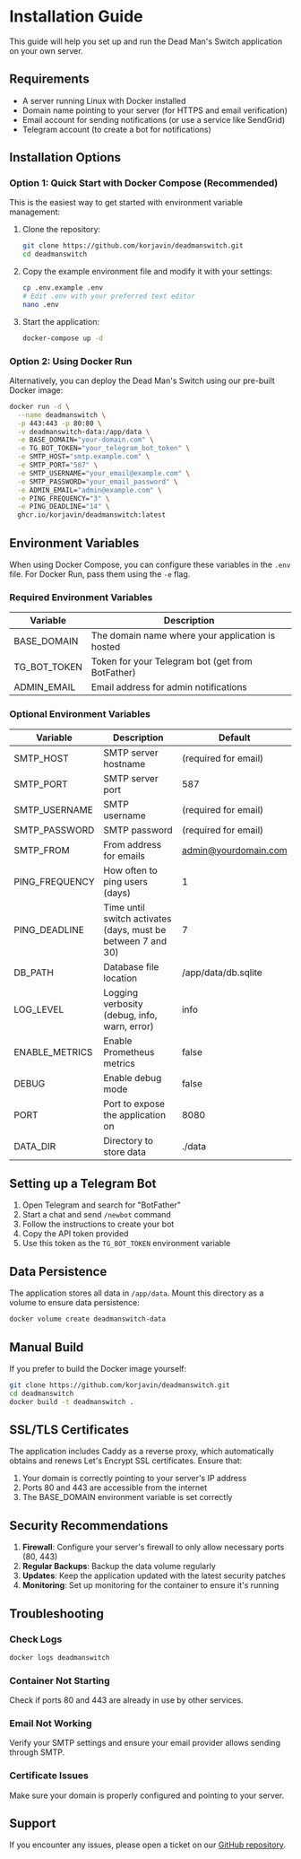 # Installation Guide

This guide will help you set up and run the Dead Man's Switch application on your own server.

## Requirements

- A server running Linux with Docker installed
- Domain name pointing to your server (for HTTPS and email verification)
- Email account for sending notifications (or use a service like SendGrid)
- Telegram account (to create a bot for notifications)

## Installation Options

### Option 1: Quick Start with Docker Compose (Recommended)

This is the easiest way to get started with environment variable management:

1. Clone the repository:
   ```bash
   git clone https://github.com/korjavin/deadmanswitch.git
   cd deadmanswitch
   ```

2. Copy the example environment file and modify it with your settings:
   ```bash
   cp .env.example .env
   # Edit .env with your preferred text editor
   nano .env
   ```

3. Start the application:
   ```bash
   docker-compose up -d
   ```

### Option 2: Using Docker Run

Alternatively, you can deploy the Dead Man's Switch using our pre-built Docker image:

```bash
docker run -d \
  --name deadmanswitch \
  -p 443:443 -p 80:80 \
  -v deadmanswitch-data:/app/data \
  -e BASE_DOMAIN="your-domain.com" \
  -e TG_BOT_TOKEN="your_telegram_bot_token" \
  -e SMTP_HOST="smtp.example.com" \
  -e SMTP_PORT="587" \
  -e SMTP_USERNAME="your_email@example.com" \
  -e SMTP_PASSWORD="your_email_password" \
  -e ADMIN_EMAIL="admin@example.com" \
  -e PING_FREQUENCY="3" \
  -e PING_DEADLINE="14" \
  ghcr.io/korjavin/deadmanswitch:latest
```

## Environment Variables

When using Docker Compose, you can configure these variables in the `.env` file. For Docker Run, pass them using the `-e` flag.

### Required Environment Variables

| Variable | Description |
|----------|-------------|
| BASE_DOMAIN | The domain name where your application is hosted |
| TG_BOT_TOKEN | Token for your Telegram bot (get from BotFather) |
| ADMIN_EMAIL | Email address for admin notifications |

### Optional Environment Variables

| Variable | Description | Default |
|----------|-------------|---------|
| SMTP_HOST | SMTP server hostname | (required for email) |
| SMTP_PORT | SMTP server port | 587 |
| SMTP_USERNAME | SMTP username | (required for email) |
| SMTP_PASSWORD | SMTP password | (required for email) |
| SMTP_FROM | From address for emails | admin@yourdomain.com |
| PING_FREQUENCY | How often to ping users (days) | 1 |
| PING_DEADLINE | Time until switch activates (days, must be between 7 and 30) | 7 |
| DB_PATH | Database file location | /app/data/db.sqlite |
| LOG_LEVEL | Logging verbosity (debug, info, warn, error) | info |
| ENABLE_METRICS | Enable Prometheus metrics | false |
| DEBUG | Enable debug mode | false |
| PORT | Port to expose the application on | 8080 |
| DATA_DIR | Directory to store data | ./data |

## Setting up a Telegram Bot

1. Open Telegram and search for "BotFather"
2. Start a chat and send `/newbot` command
3. Follow the instructions to create your bot
4. Copy the API token provided
5. Use this token as the `TG_BOT_TOKEN` environment variable

## Data Persistence

The application stores all data in `/app/data`. Mount this directory as a volume to ensure data persistence:

```bash
docker volume create deadmanswitch-data
```

## Manual Build

If you prefer to build the Docker image yourself:

```bash
git clone https://github.com/korjavin/deadmanswitch.git
cd deadmanswitch
docker build -t deadmanswitch .
```

## SSL/TLS Certificates

The application includes Caddy as a reverse proxy, which automatically obtains and renews Let's Encrypt SSL certificates. Ensure that:

1. Your domain is correctly pointing to your server's IP address
2. Ports 80 and 443 are accessible from the internet
3. The BASE_DOMAIN environment variable is set correctly

## Security Recommendations

1. **Firewall**: Configure your server's firewall to only allow necessary ports (80, 443)
2. **Regular Backups**: Backup the data volume regularly
3. **Updates**: Keep the application updated with the latest security patches
4. **Monitoring**: Set up monitoring for the container to ensure it's running

## Troubleshooting

### Check Logs

```bash
docker logs deadmanswitch
```

### Container Not Starting

Check if ports 80 and 443 are already in use by other services.

### Email Not Working

Verify your SMTP settings and ensure your email provider allows sending through SMTP.

### Certificate Issues

Make sure your domain is properly configured and pointing to your server.

## Support

If you encounter any issues, please open a ticket on our [GitHub repository](https://github.com/korjavin/deadmanswitch/issues).